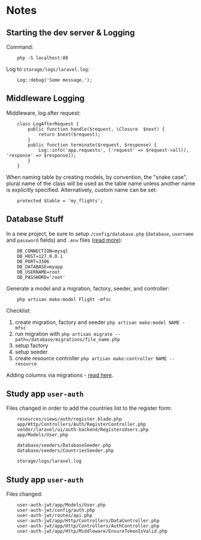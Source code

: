 # Notes

## Starting the dev server & Logging

Command:

```
    php -S localhost:80
```

Log to `storage/logs/laravel.log`:

```
    Log::debug('Some message.');
```

## Middleware Logging

Middleware, log after request:

```
    class LogAfterRequest {
        public function handle($request, \Closure  $next) {
            return $next($request);
        }
        public function terminate($request, $response) {
            Log::info('app.requests', ['request' => $request->all(), 'response' => $response]);
        }
    }
```

When naming table by creating models, by convention, the "snake case", plural name of the class will be used as the table name unless another name is explicitly specified. Alternatively, custom name can be set:

```
	protected $table = 'my_flights';
```

## Database Stuff

In a new project, be sure to setup `/config/database.php` (`database`, `username` and `password` fields) and `.env` files ([read more](https://stackoverflow.com/questions/61594990/sqlstatehy000-1045-access-denied-for-user-rootlocalhost-using-password)):

```
    DB_CONNECTION=mysql
    DB_HOST=127.0.0.1
    DB_PORT=3306
    DB_DATABASE=myapp
    DB_USERNAME=root
    DB_PASSWORD='root'
```

Generate a model and a migration, factory, seeder, and controller:

```
    php artisan make:model Flight -mfsc
```

Checklist:

1. create migration, factory and seeder `php artisan make:model NAME -mfsc`
2. run migration with `php artisan migrate --path=/database/migrations/file_name.php`
3. setup factory
4. setup seeder
5. create resource controller `php artisan make:controller NAME --resource`

Adding columns via migrations - [read here](https://stackoverflow.com/questions/16791613/laravel-add-a-new-column-to-existing-table-in-a-migration).

## Study app `user-auth`

Files changed in order to add the countries list to the register form:

```
    resources/views/auth/register.blade.php
    app/Http/Controllers/Auth/RegisterController.php
    vendor/laravel/ui/auth-backend/RegistersUsers.php
    app/Models/User.php

    database/seeders/DatabaseSeeder.php
    database/seeders/CountriesSeeder.php

    storage/logs/laravel.log
```

## Study app `user-auth`

Files changed:

```
    user-auth-jwt/app/Models/User.php
    user-auth-jwt/config/auth.php
    user-auth-jwt/routes/api.php
    user-auth-jwt/app/Http/Controllers/DataController.php
    user-auth-jwt/app/Http/Controllers/AuthController.php
    user-auth-jwt/app/Http/Middleware/EnsureTokenIsValid.php
```
